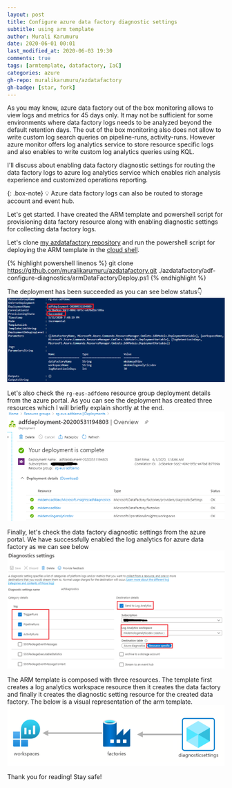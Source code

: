 ```yaml
---
layout: post
title: Configure azure data factory diagnostic settings
subtitle: using arm template
author: Murali Karumuru
date: 2020-06-01 00:01
last_modified_at: 2020-06-03 19:30
comments: true
tags: [armtemplate, datafactory, IaC]
categories: azure
gh-repo: muralikarumuru/azdatafactory
gh-badge: [star, fork]
---
```

As you may know, azure data factory out of the box monitoring allows to view logs and metrics for 45 days only. It may not be sufficient for some environments where data factory logs needs to be analyzed beyond the default retention days. The out of the box monitoring also does not allow to write custom log search queries on pipeline-runs, activity-runs. However azure monitor offers log analytics service to store resource specific logs and also enables to write custom log analytics queries using KQL.

I'll discuss about enabling data factory diagnostic settings for routing the data factory logs to azure log analytics service which enables rich analysis experience and customized operations reporting.

{: .box-note}
:bulb: Azure data factory logs can also be routed to storage account and event hub.

Let's get started. I have created the ARM template and powershell script for provisioning data factory resource along with enabling diagnostic settings for collecting data factory logs.

Let's clone [my azdatafactory repository](https://github.com/muralikarumuru/azdatafactory) and run the powershell script for deploying the ARM template in the [cloud shell](https://shell.azure.com/).

{% highlight powershell linenos %}
git clone https://github.com/muralikarumuru/azdatafactory.git
./azdatafactory/adf-configure-diagnostics/armDataFactoryDeploy.ps1
{% endhighlight %}

The deployment has been succeeded as you can see below status:point_down:  
![arm deployment](../img/blog/adfdiagnosticsetting/adf-deploy-arm-template-status.PNG)

Let's also check the `rg-eus-adfdemo` resource group deployment details from the azure portal. As you can see the deployment has created three resources which I will briefly explain shortly at the end.  
![deployment details](../img/blog/adfdiagnosticsetting/adf-deployment-detail.PNG)

Finally, let's check the data factory diagnostic settings from the azure portal. We have successfully enabled the log analytics for azure data factory as we can see below   
![adfdiagnosticsetting](../img/blog/adfdiagnosticsetting/adf-diag-setting-detail.PNG)

The ARM template is composed with three resources. The template first creates a log analytics workspace resource then it creates the data factory and finally it creates the diagnostic setting resource for the created data factory. The below is a visual representation of the arm template.  
![datafactoryarmview](../img/blog/adfdiagnosticsetting/adf-arm-view.PNG)  

Thank you for reading! Stay safe!
